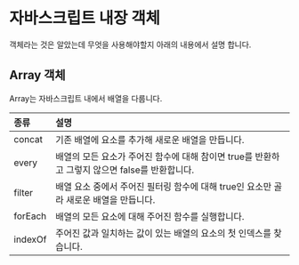 # 자바스크립트 내장 객체

객체라는 것은 알았는데 무엇을 사용해야할지 아래의 내용에서 설명 합니다.

## Array 객체

Array는 자바스크립트 내에서 배열을 다룹니다.

| 종류      |     설명      | 
| :-------- | :-------- | 
| concat  | 기존 배열에 요소를 추가해 새로운 배열을 만듭니다.    | 
| every  | 배열의 모든 요소가 주어진 함수에 대해 참이면 true를 반환하고 그렇지 않으면 false를 반환합니다.    | 
| filter  | 배열 요소 중에서 주어진 필터링 함수에 대해 true인 요소만 골라 새로운 배열을 만듭니다.    | 
| forEach  | 배열의 모든 요소에 대해 주어진 함수를 실행합니다.    | 
| indexOf  | 주어진 값과 일치하는 값이 있는 배열의 요소의 첫 인덱스를 찾습니다.    | 